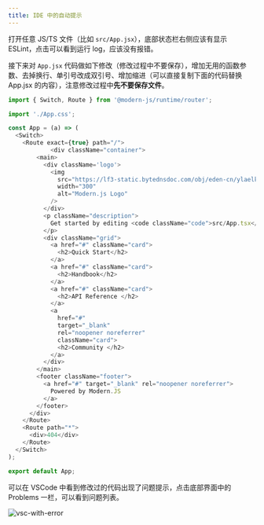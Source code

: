 ```yaml
---
title: IDE 中的自动提示
---
```


打开任意 JS/TS 文件（比如 `src/App.jsx`），底部状态栏右侧应该有显示 ESLint，点击可以看到运行 log，应该没有报错。

接下来对 `App.jsx` 代码做如下修改（修改过程中不要保存），增加无用的函数参数、去掉换行、单引号改成双引号、增加缩进（可以直接复制下面的代码替换 App.jsx 的内容），注意修改过程中**先不要保存文件**。

```javascript
import { Switch, Route } from '@modern-js/runtime/router';

import './App.css';

const App = (a) => (
  <Switch>
    <Route exact={true} path="/">
            <div className="container">
        <main>
          <div className='logo'>
            <img
              src="https://lf3-static.bytednsdoc.com/obj/eden-cn/ylaelkeh7nuhfnuhf/modernjs-cover.png"
              width="300"
              alt="Modern.js Logo"
            />
          </div>
          <p className="description">
            Get started by editing <code className="code">src/App.tsx</code>
          </p>
          <div className="grid">
            <a href="#" className="card">
              <h2>Quick Start</h2>
            </a>
            <a href="#" className="card">
              <h2>Handbook</h2>
            </a>
            <a href="#" className="card">
              <h2>API Reference </h2>
            </a>
            <a
              href="#"
              target="_blank"
              rel="noopener noreferrer"
              className="card">
              <h2>Community </h2>
            </a>
          </div>
        </main>
        <footer className="footer">
          <a href="#" target="_blank" rel="noopener noreferrer">
            Powered by Modern.JS
          </a>
        </footer>
      </div>
    </Route>
    <Route path="*">
      <div>404</div>
    </Route>
  </Switch>
);

export default App;
```

可以在 VSCode 中看到修改过的代码出现了问题提示，点击底部界面中的 Problems 一栏，可以看到问题列表。

![vsc-with-error](https://lf3-static.bytednsdoc.com/obj/eden-cn/aphqeh7uhohpquloj/modern-js/docs/vsc-with-error.png)
